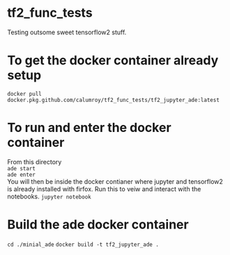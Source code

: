 # tf2_func_tests
Testing outsome sweet tensorflow2 stuff.

# To get the docker container already setup 
`docker pull docker.pkg.github.com/calumroy/tf2_func_tests/tf2_jupyter_ade:latest`  

# To run and enter the docker container
From this directory  
`ade start`  
`ade enter`  
You will then be inside the docker contianer where jupyter and tensorflow2 is already installed with firfox.
Run this to veiw and interact with the notebooks.
`jupyter notebook`  



# Build the ade docker container
`cd ./minial_ade`
`docker build -t tf2_jupyter_ade .`


